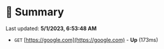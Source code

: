 # 📖 Summary
Last updated: **5/1/2023, 6:53:48 AM**

- `GET` [https://google.com](https://google.com) - **Up** (173ms)
